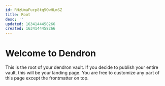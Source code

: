 ```yaml
---
id: RHzUmaFucp8tq5GwHLmSZ
title: Root
desc: ''
updated: 1634144458266
created: 1634144458266
---
```

# Welcome to Dendron

This is the root of your dendron vault. If you decide to publish your entire vault, this will be your landing page. You are free to customize any part of this page except the frontmatter on top. 
